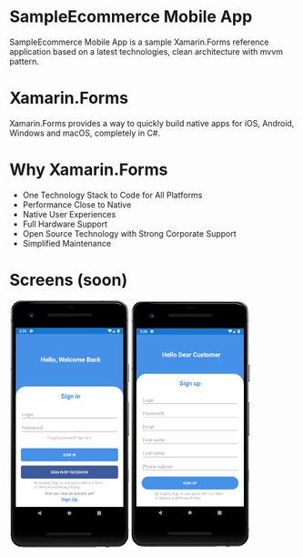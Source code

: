 # SampleEcommerce Mobile App 

SampleEcommerce Mobile App is a sample Xamarin.Forms reference application based on a latest technologies, clean architecture with mvvm pattern. 

# Xamarin.Forms

Xamarin.Forms provides a way to quickly build native apps for iOS, Android, Windows and macOS, completely in C#.

# Why Xamarin.Forms
- One Technology Stack to Code for All Platforms
- Performance Close to Native
- Native User Experiences
- Full Hardware Support
- Open Source Technology with Strong Corporate Support
- Simplified Maintenance

# Screens (soon)

<img src="https://github.com/Ahror/SampleEcommerce/blob/master/art/MobileLoginPage.png" width="210"/>
<img src="https://github.com/Ahror/SampleEcommerce/blob/master/art/MobileSignUpPage.png" width="210"/>

